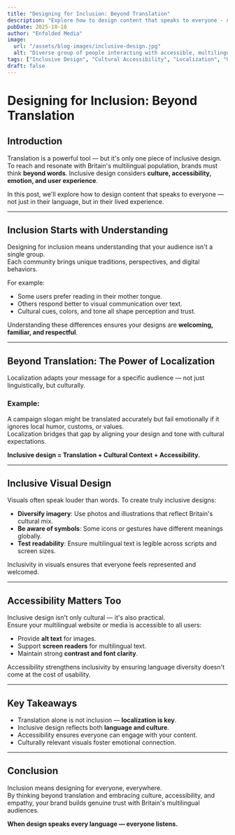 ```yaml
---
title: "Designing for Inclusion: Beyond Translation"
description: "Explore how to design content that speaks to everyone - not just in their language, but in their lived experience. Learn the principles of truly inclusive design."
pubDate: 2025-10-18
author: "Enfolded Media"
image:
  url: "/assets/blog-images/inclusive-design.jpg"
  alt: "Diverse group of people interacting with accessible, multilingual design interfaces"
tags: ["Inclusive Design", "Cultural Accessibility", "Localization", "User Experience"]
draft: false
---
```


# Designing for Inclusion: Beyond Translation

## Introduction

Translation is a powerful tool — but it's only one piece of inclusive design.  
To reach and resonate with Britain's multilingual population, brands must think **beyond words**. Inclusive design considers **culture, accessibility, emotion, and user experience**.

In this post, we'll explore how to design content that speaks to everyone — not just in their language, but in their lived experience.

---

## Inclusion Starts with Understanding

Designing for inclusion means understanding that your audience isn't a single group.  
Each community brings unique traditions, perspectives, and digital behaviors.

For example:
- Some users prefer reading in their mother tongue.  
- Others respond better to visual communication over text.  
- Cultural cues, colors, and tone all shape perception and trust.

Understanding these differences ensures your designs are **welcoming, familiar, and respectful**.

---

## Beyond Translation: The Power of Localization

Localization adapts your message for a specific audience — not just linguistically, but culturally.

### Example:
A campaign slogan might be translated accurately but fail emotionally if it ignores local humor, customs, or values.  
Localization bridges that gap by aligning your design and tone with cultural expectations.

**Inclusive design = Translation + Cultural Context + Accessibility.**

---

## Inclusive Visual Design

Visuals often speak louder than words. To create truly inclusive designs:
- **Diversify imagery**: Use photos and illustrations that reflect Britain's cultural mix.  
- **Be aware of symbols**: Some icons or gestures have different meanings globally.  
- **Test readability**: Ensure multilingual text is legible across scripts and screen sizes.

Inclusivity in visuals ensures that everyone feels represented and welcomed.

---

## Accessibility Matters Too

Inclusive design isn't only cultural — it's also practical.  
Ensure your multilingual website or media is accessible to all users:
- Provide **alt text** for images.  
- Support **screen readers** for multilingual text.  
- Maintain strong **contrast and font clarity**.

Accessibility strengthens inclusivity by ensuring language diversity doesn't come at the cost of usability.

---

## Key Takeaways

- Translation alone is not inclusion — **localization is key**.  
- Inclusive design reflects both **language and culture**.  
- Accessibility ensures everyone can engage with your content.  
- Culturally relevant visuals foster emotional connection.  

---

## Conclusion

Inclusion means designing for everyone, everywhere.  
By thinking beyond translation and embracing culture, accessibility, and empathy, your brand builds genuine trust with Britain's multilingual audiences.

**When design speaks every language — everyone listens.**
